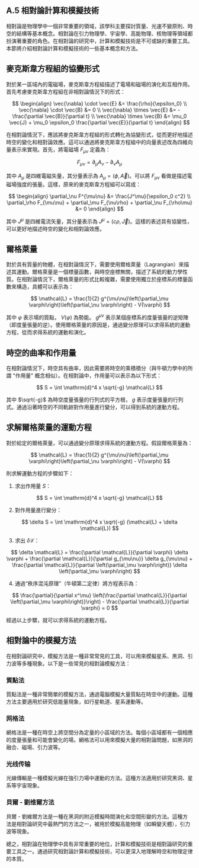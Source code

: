 ## A.5 相對論計算和模擬技術

相對論是物理學中一個非常重要的領域，該學科主要探討質量、光速不變原則、時空的結構等基本概念。相對論在引力物理學、宇宙學、高能物理、核物理等領域都扮演著重要的角色。在相對論的研究中，計算和模擬技術是不可或缺的重要工具。本節將介紹相對論計算和模擬技術的一些基本概念和方法。

## 麥克斯韋方程組的協變形式

對於某一區域內的電磁場，麥克斯韋方程組描述了電場和磁場的演化和互相作用。首先考慮麥克斯韋方程組在非相對論情況下的形式：

$$
\begin{align}
\vec{\nabla} \cdot \vec{E} &= \frac{\rho}{\epsilon_0} \\
\vec{\nabla} \cdot \vec{B} &= 0 \\
\vec{\nabla} \times \vec{E} &= -\frac{\partial \vec{B}}{\partial t} \\
\vec{\nabla} \times \vec{B} &= \mu_0 \vec{J} + \mu_0 \epsilon_0 \frac{\partial \vec{E}}{\partial t}
\end{align}
$$

在相對論情況下，應該將麥克斯韋方程組的形式轉化為協變形式，從而更好地描述時空的變化和相對論效應。這可以通過將麥克斯韋方程組中的向量表述改為四維向量表示來實現。首先，將電磁場 $F_{\mu\nu}$ 定義為：

$$
F_{\mu\nu} = \partial_\mu A_\nu - \partial_\nu A_\mu
$$

其中 $A_\mu$ 是四維電磁矢量，其分量表示為 $A_\mu = (\phi, \vec{A})$。可以將 $F_{\mu\nu}$ 看做是描述電磁場強度的張量。這樣，原來的麥克斯韋方程組可以寫成：

$$
\begin{align}
\partial_\nu F^{\mu\nu} &= \frac{J^\mu}{\epsilon_0 c^2} \\
\partial_\rho F_{\mu\nu} + \partial_\mu F_{\nu\rho} + \partial_\nu F_{\rho\mu} &= 0
\end{align}
$$

其中 $J^\mu$ 是四維電流矢量，其分量表示為 $J^\mu = (c\rho, \vec{J})$。這樣的表述具有協變性，可以更好地描述時空的變化和相對論效應。

## 爾格萊量

對於具有質量的物體，在相對論情況下，需要使用爾格萊量（Lagrangian）來描述其運動。爾格萊量是一個標量函數，與時空座標無關，描述了系統的動力學性質。在相對論情況下，爾格萊量的形式比較複雜，需要使用獨立於座標系的標量函數來構造，具體可以表示為：

$$
\mathcal{L} = \frac{1}{2} g^{\mu\nu}\left(\partial_\mu \varphi\right)\left(\partial_\nu \varphi\right) - V(\varphi)
$$

其中 $\varphi$ 表示場的質點， $V(\varphi)$ 為勢能。 $g^{\mu\nu}$ 表示某個座標系的度量張量的逆矩陣（即度量張量的逆）。使用爾格萊量的原因是，通過變分原理可以求得系統的運動方程，從而求得系統的運動和演化。

## 時空的曲率和作用量

在相對論情況下，時空具有曲率，因此需要將時空的乘積積分（與牛頓力學中的所謂 "作用量" 概念相似）。在相對論中，作用量可以表示為以下形式：

$$
S = \int \mathrm{d}^4 x \sqrt{-g} \mathcal{L}
$$

其中 $\sqrt{-g}$ 為時空度量張量的行列式的平方根， $g$ 表示度量張量的行列式。通過沿著時空的不同軌跡對作用量進行變分，可以得到系統的運動方程。

## 求解爾格萊量的運動方程

對於給定的爾格萊量，可以通過變分原理求得系統的運動方程。假設爾格萊量為：

$$
\mathcal{L} = \frac{1}{2} g^{\mu\nu}\left(\partial_\mu \varphi\right)\left(\partial_\nu \varphi\right) - V(\varphi)
$$

則求解運動方程的步驟如下：

1. 求出作用量 $S$：

$$
S = \int \mathrm{d}^4 x \sqrt{-g} \mathcal{L}
$$

2. 對作用量進行變分：

$$
\delta S = \int \mathrm{d}^4 x \sqrt{-g} (\mathcal{L} + \delta \mathcal{L})
$$

3. 求出 $\delta \mathcal{L}$：

$$
\delta \mathcal{L} = \frac{\partial \mathcal{L}}{\partial \varphi} \delta \varphi + \frac{\partial \mathcal{L}}{\partial g_{\mu\nu}} \delta g_{\mu\nu} + \frac{\partial \mathcal{L}}{\partial \left(\partial_\mu \varphi\right)} \delta \left(\partial_\mu \varphi\right)
$$

4. 通過“秩序混沌原理”（牛頓第二定律）將方程表示為：

$$
\frac{\partial}{\partial x^\mu} \left(\frac{\partial \mathcal{L}}{\partial \left(\partial_\mu \varphi\right)}\right) - \frac{\partial \mathcal{L}}{\partial \varphi} = 0
$$

經過以上步驟，就可以求得系統的運動方程。

## 相對論中的模擬方法

在相對論研究中，模擬方法是一種非常常見的工具，可以用來模擬星系、黑洞、引力波等多種現象。以下是一些常見的相對論模擬方法：

### 質點法

質點法是一種非常簡單的模擬方法，通過電腦模擬大量質點在時空中的運動。這種方法主要適用於研究低能量現象，如行星軌道、星系運動等。

### 网格法

網格法是一種在時空上將空間分為定量的小區域的方法。每個小區域都有一個相應的度量張量和可能會變化的場。網格法可以用來模擬大量的相對論問題，如黑洞的融合、磁場、引力波等。

### 光线传输

光線傳輸是一種模擬光線在強引力場中運動的方法。這種方法適用於研究黑洞、星系等宇宙現象。

### 貝爾 - 劉维爾方法

貝爾 - 劉維爾方法是一種在黑洞的附近模擬時間演化和空間形變的方法。這種方法是相對論研究中最熱門的方法之一，被用於模擬高能物理（如瞬變天體），引力波等現象。

總之，相對論在物理學中具有非常重要的地位，計算和模擬技術是相對論研究的重要工具之一。通過研究相對論計算和模擬技術，可以更深入地理解時空和物理定律的本質。